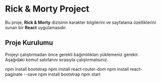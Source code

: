 # Rick & Morty Project

Bu proje, **Rick & Morty** dizisinin karakter bilgilerini ve sayfalama özelliklerini sunan bir **React** uygulamasıdır.

## Proje Kurulumu

Projeyi çalıştırmadan önce gerekli bağımlılıkları yüklemeniz gerekir. Aşağıdaki komut satırlarını sırasıyla çalıştırmalısınız. 

npm install bootstrap
npm install react-router-dom
npm install react-paginate --save
npm install bootstrap
npm start

